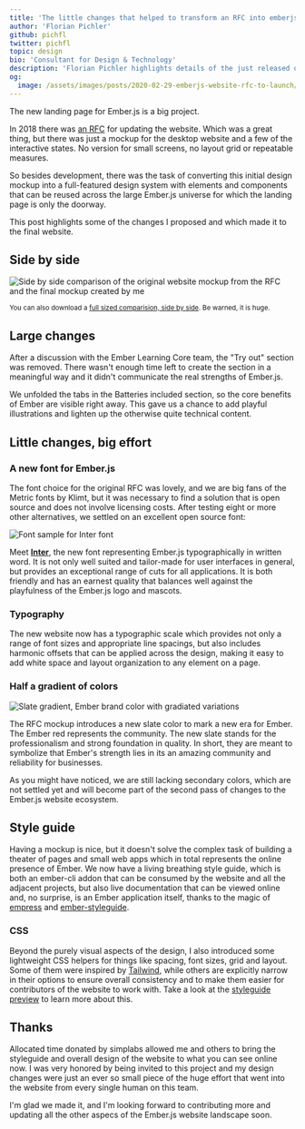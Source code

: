 ```yaml
---
title: 'The little changes that helped to transform an RFC into emberjs.com'
author: 'Florian Pichler'
github: pichfl
twitter: pichfl
topic: design
bio: 'Consultant for Design & Technology'
description: 'Florian Pichler highlights details of the just released overhaul of the landing page for Ember.js, looking specifically at how a distributed team of volunteers can achieve consistent design.'
og:
  image: /assets/images/posts/2020-02-29-emberjs-website-rfc-to-launch/og-image.png
---
```


The new landing page for Ember.js is a big project.

In 2018 there was [an RFC](https://github.com/emberjs/rfcs/pull/425) for
updating the website. Which was a great thing, but there was just a mockup for
the desktop website and a few of the interactive states. No version for small
screens, no layout grid or repeatable measures.

So besides development, there was the task of converting this initial design
mockup into a full-featured design system with elements and components that can
be reused across the large Ember.js universe for which the landing page is only
the doorway.

This post highlights some of the changes I proposed and which made it to the
final website.

<!--break-->

## Side by side

![Side by side comparison of the original website mockup from the RFC and the final mockup created by me](/assets/images/posts/2020-02-29-emberjs-website-rfc-to-launch/before-after.jpg#full@1200-2761)

<small>You can also download a [full sized comparision, side by side](https://user-images.githubusercontent.com/194641/75565735-c9559700-5a4e-11ea-8dd2-5bae88a694e0.jpg). Be warned, it is huge.</small>

## Large changes

After a discussion with the Ember Learning Core team, the "Try out" section was removed.
There wasn't enough time left to create the section in a meaningful way and
it didn't communicate the real strengths of Ember.js.

We unfolded the tabs in the Batteries included section, so the core benefits of
Ember are visible right away. This gave us a chance to add playful
illustrations and lighten up the otherwise quite technical content.

## Little changes, big effort

### A new font for Ember.js

The font choice for the original RFC was lovely, and we are big fans of the
Metric fonts by Klimt, but it was necessary to find a solution that is open
source and does not involve licensing costs. After testing eight or more other
alternatives, we settled on an excellent open source font:

![Font sample for Inter font](/assets/images/posts/2020-02-29-emberjs-website-rfc-to-launch/inter.png#@860-1720)

Meet [**Inter**](https://rsms.me/inter/), the new font representing Ember.js
typographically in written word. It is not only well suited and tailor-made for
user interfaces in general, but provides an exceptional range of cuts for all
applications. It is both friendly and has an earnest quality that balances well
against the playfulness of the Ember.js logo and mascots.

### Typography

The new website now has a typographic scale which provides not only a range of
font sizes and appropriate line spacings, but also includes harmonic offsets
that can be applied across the design, making it easy to add white space and
layout organization to any element on a page.

### Half a gradient of colors

![Slate gradient, Ember brand color with gradiated variations](/assets/images/posts/2020-02-29-emberjs-website-rfc-to-launch/colors.png#@860-1720)

The RFC mockup introduces a new slate color to mark a new era for Ember. The
Ember red represents the community. The new slate stands for the
professionalism and strong foundation in quality. In short, they are meant to
symbolize that Ember's strength lies in its an amazing community and reliability
for businesses.

As you might have noticed, we are still lacking secondary colors, which are not
settled yet and will become part of the second pass of changes to the Ember.js
website ecosystem.

## Style guide

Having a mockup is nice, but it doesn't solve the complex task of building a
theater of pages and small web apps which in total represents the online
presence of Ember. We now have a living breathing style guide, which is both an
ember-cli addon that can be consumed by the website and all the adjacent
projects, but also live documentation that can be viewed online and, no
surprise, is an Ember application itself, thanks to the magic of
[empress][empress] and [ember-styleguide][ember-styleguide].

[empress]: https://github.com/empress/field-guide
[ember-styleguide]: https://github.com/ember-learn/ember-styleguide/pull/145

### CSS

Beyond the purely visual aspects of the design, I also introduced some
lightweight CSS helpers for things like spacing, font sizes, grid and layout.
Some of them were inspired by [Tailwind][tailwind], while others are explicitly
narrow in their options to ensure overall consistency and to make them easier
for contributors of the website to work with. Take a look at the
[styleguide preview][styleguide-preview] to learn more about this.

[tailwind]: https://tailwindcss.com
[styleguide-preview]: https://deploy-preview-145--ember-styleguide.netlify.com/

## Thanks

Allocated time donated by simplabs allowed me and others to bring the
styleguide and overall design of the website to what you can see online now. I
was very honored by being invited to this project and my design changes were
just an ever so small piece of the huge effort that went into the website from
every single human on this team.

I'm glad we made it, and I'm looking forward to contributing more and updating
all the other aspecs of the Ember.js website landscape soon.

